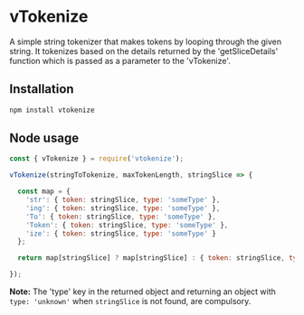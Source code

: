 # vTokenize

A simple string tokenizer that makes tokens by looping through the given string. It tokenizes based on the details returned by the 'getSliceDetails' function which is passed as a parameter to the 'vTokenize'.

## Installation

```bash
npm install vtokenize
```

## Node usage

```js
const { vTokenize } = require('vtokenize');

vTokenize(stringToTokenize, maxTokenLength, stringSlice => {

  const map = {
    'str': { token: stringSlice, type: 'someType' },
    'ing': { token: stringSlice, type: 'someType' },
    'To': { token: stringSlice, type: 'someType' },
    'Token': { token: stringSlice, type: 'someType' },
    'ize': { token: stringSlice, type: 'someType' }
  };

  return map[stringSlice] ? map[stringSlice] : { token: stringSlice, type: 'unknown'};

});
```

**Note:** The 'type' key in the returned object and returning an object with `type: 'unknown'` when  `stringSlice` is not found, are compulsory.
